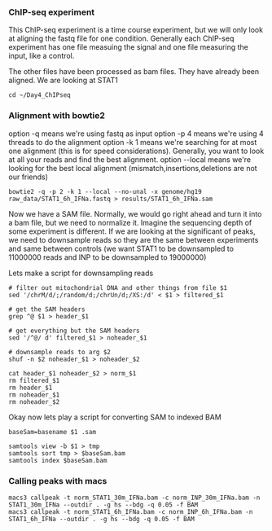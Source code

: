 ### ChIP-seq experiment 
This ChIP-seq experiment is a time course experiment, but we will only look at aligning the fastq file for one condition. Generally each ChIP-seq experiment has one file measuing the signal and one file measuring the input, like a control. 

The other files have been processed as bam files. They have already been aligned. We are looking at STAT1 
```
cd ~/Day4_ChIPseq
```
### Alignment with bowtie2
option -q means we're using fastq as input
option -p 4 means we're using 4 threads to do the alignment
option -k 1 means we're searching for at most one alignment (this is for speed considerations). Generally, you want to look at all your reads and find the best alignment. 
option --local means we're looking for the best local alignment (mismatch,insertions,deletions are not our friends)

```
bowtie2 -q -p 2 -k 1 --local --no-unal -x genome/hg19 raw_data/STAT1_6h_IFNa.fastq > results/STAT1_6h_IFNa.sam
```

Now we have a SAM file. Normally, we would go right ahead and turn it into a bam file, but we need to normalize it. Imagine the sequencing depth of some experiment is different. If we are looking at the significant of peaks, we need to downsample reads so they are the same between experiments and same between controls (we want STAT1 to be downsampled to 11000000 reads and INP to be downsampled to 19000000)

Lets make a script for downsampling reads 
```
# filter out mitochondrial DNA and other things from file $1
sed '/chrM/d/;/random/d;/chrUn/d;/XS:/d' < $1 > filtered_$1

# get the SAM headers
grep ^@ $1 > header_$1

# get everything but the SAM headers
sed '/^@/ d' filtered_$1 > noheader_$1

# downsample reads to arg $2
shuf -n $2 noheader_$1 > noheader_$2

cat header_$1 noheader_$2 > norm_$1
rm filtered_$1
rm header_$1
rm noheader_$1
rm noheader_$2
```

Okay now lets play a script for converting SAM to indexed BAM
```
baseSam=basename $1 .sam

samtools view -b $1 > tmp
samtools sort tmp > $baseSam.bam
samtools index $baseSam.bam
```

### Calling peaks with macs 
```
macs3 callpeak -t norm_STAT1_30m_IFNa.bam -c norm_INP_30m_IFNa.bam -n STAT1_30m_IFNa --outdir . -g hs --bdg -q 0.05 -f BAM
macs3 callpeak -t norm_STAT1_6h_IFNa.bam -c norm_INP_6h_IFNa.bam -n STAT1_6h_IFNa --outdir . -g hs --bdg -q 0.05 -f BAM
```
